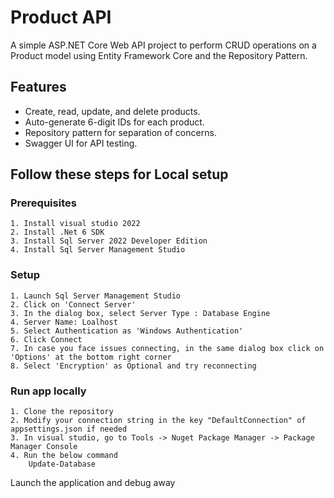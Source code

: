 # Product API

A simple ASP.NET Core Web API project to perform CRUD operations on a Product model using Entity Framework Core and the Repository Pattern.

## Features
- Create, read, update, and delete products.
- Auto-generate 6-digit IDs for each product.
- Repository pattern for separation of concerns.
- Swagger UI for API testing.

## Follow these steps for Local setup

### Prerequisites
	1. Install visual studio 2022
	2. Install .Net 6 SDK
	3. Install Sql Server 2022 Developer Edition
	4. Install Sql Server Management Studio

### Setup

	1. Launch Sql Server Management Studio
	2. Click on 'Connect Server'
	3. In the dialog box, select Server Type : Database Engine
	4. Server Name: Loalhost
	5. Select Authentication as 'Windows Authentication'
	6. Click Connect
	7. In case you face issues connecting, in the same dialog box click on 'Options' at the bottom right corner
	8. Select 'Encryption' as Optional and try reconnecting

### Run app locally
	1. Clone the repository
	2. Modify your connection string in the key "DefaultConnection" of appsettings.json if needed
	3. In visual studio, go to Tools -> Nuget Package Manager -> Package Manager Console
	4. Run the below command
		Update-Database


Launch the application and debug away
